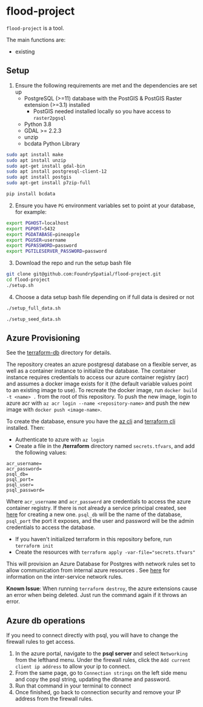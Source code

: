 # flood-project

`flood-project` is a tool.

The main functions are:

- existing

## Setup

1. Ensure the following requirements are met and the dependencies are set up
	- PostgreSQL (>=11) database with the PostGIS & PostGIS Raster extension (>=3.1) installed
		- PostGIS needed installed locally so you have access to `raster2pgsql`
	- Python 3.8
	- GDAL >= 2.2.3
	- unzip
	- bcdata Python Library

```sh
sudo apt install make
sudo apt install unzip
sudo apt-get install gdal-bin
sudo apt install postgresql-client-12
sudo apt install postgis
sudo apt-get install p7zip-full
```

```sh
pip install bcdata
```


2. Ensure you have `PG` environment variables set to point at your database, for example:
```sh
export PGHOST=localhost
export PGPORT=5432
export PGDATABASE=pineapple
export PGUSER=username
export PGPASSWORD=password
export PGTILESERVER_PASSWORD=password
```
			

3. Download the repo and run the setup bash file
```sh
git clone git@github.com:FoundrySpatial/flood-project.git
cd flood-project
./setup.sh
```

4. Choose a data setup bash file depending on if full data is desired or not
```sh
./setup_full_data.sh
```
```sh
./setup_seed_data.sh
```
## Azure Provisioning

See the [terraform-db](./terraform-db) directory for details.

The repository creates an azure postgresql database on a flexible server, as well as a container instance to initialize the database. The container instance requires credentials to access our azure container registry (acr) and assumes a docker image exists for it (the default variable values point to an existing image to use). To recreate the docker image, run `docker build -t <name> .` from the root of this repository. To push the new image, login to azure acr with `az acr login --name <repository-name>` and push the new image with `docker push <image-name>`.

To create the database, ensure you have the [az cli](https://docs.microsoft.com/en-us/cli/azure/install-azure-cli) and [terraform cli](https://learn.hashicorp.com/tutorials/terraform/install-cli) installed. Then:
- Authenticate to azure with `az login`
- Create a file in the **/terraform** directory named `secrets.tfvars`, and add the following values:

``` 
acr_username=
acr_password=
psql_db=
psql_port=
psql_user=
psql_password=
```

Where `acr_username` and `acr_password` are credentials to access the azure container registry. If there is not already a service principal created,
see [here](https://learn.microsoft.com/en-us/azure/container-registry/container-registry-auth-service-principal#create-a-service-principal) for creating a new one. `psql_db` will be the name of the database, `psql_port` the port it exposes, and the user and password will be the admin credentials to access the database.

- If you haven't initialized terraform in this repository before, run `terraform init`
- Create the resources with `terraform apply -var-file="secrets.tfvars"`

This will provision an Azure Database for Postgres with network rules set to allow communication from internal azure resources . See [here](https://docs.microsoft.com/en-us/azure/azure-sql/database/firewall-configure?view=azuresql#connections-from-inside-azure) for information on the inter-service network rules.

**Known Issue**: When running `terraform destroy`, the azure extensions cause an error when being deleted. Just run the command again if it throws an error.

## Azure db operations

If you need to connect directly with psql, you will have to change the firewall rules to get access.

1. In the azure portal, navigate to the **psql server** and select `Networking` from the lefthand menu. Under the firewall rules, click the `Add current client ip address` to allow your ip to connect. 
2. From the same page, go to `Connection strings` on the left side menu and copy the psql string, updating the dbname and password.
3. Run that command in your terminal to connect
4. Once finished, go back to connection security and remove your IP address from the firewall rules.
